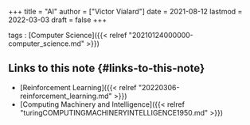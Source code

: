 +++
title = "AI"
author = ["Victor Vialard"]
date = 2021-08-12
lastmod = 2022-03-03
draft = false
+++

tags
: [Computer Science]({{< relref "20210124000000-computer_science.md" >}})


## Links to this note {#links-to-this-note}

-   [Reinforcement Learning]({{< relref "20220306-reinforcement_learning.md" >}})
-   [Computing Machinery and Intelligence]({{< relref "turingCOMPUTINGMACHINERYINTELLIGENCE1950.md" >}})

